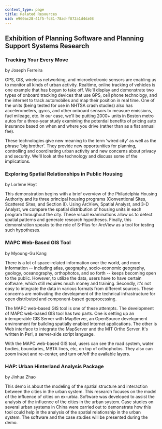 ```yaml
---
content_type: page
title: Related Resources
uid: e960ac28-41f5-fc81-78ad-f872a1d4da08
---
```


Exhibition of Planning Software and Planning Support Systems Research
---------------------------------------------------------------------

### Tracking Your Every Move

by Joseph Ferreira

GPS, GIS, wireless networking, and microelectronic sensors are enabling us to monitor all kinds of urban activity. Realtime, online tracking of vehicles is one example that has begun to take off. We'll display and demonstrate two types of onboard tracking devices that use GPS, cell phone technology, and the internet to track automobiles and map their position in real time. One of the units (being tested for use in NHTSA crash studies) also has accelerometers, gyros, and other onboard sensors to measure emissions, fuel mileage, etc. In our case, we'll be putting 2000+ units in Boston metro autos for a three-year study examining the potential benefits of pricing auto insurance based on when and where you drive (rather than as a flat annual fee).

These technologies give new meaning to the term 'wired city' as well as the phrase 'big brother'. They provide new opportunities for planning, controlling and coordinating urban activity and new concerns about privacy and security. We'll look at the technology and discuss some of the implications.

### Exploring Spatial Relationships in Public Housing

by Lorlene Hoyt

This demonstration begins with a brief overview of the Philadelphia Housing Authority and its three principal housing programs (Conventional Sites, Scattered Sites, and Section 8). Using ArcView, Spatial Analyst, and 3-D Analyst, we compare the spatial distribution of housing units in each program throughout the city. These visual examinations allow us to detect spatial patterns and generate research hypotheses. Finally, this demonstration speaks to the role of S-Plus for ArcView as a tool for testing such hypotheses.

### MAPC Web-Based GIS Tool

by Myoung-Gu Kang

There is a lot of space-related information over the world, and more information -- including atlas, geography, socio-economic geography, geology, oceanography, orthophotos, and so forth -- keeps becoming open to the public. However, to utilize the data, users have to have certain software, which still requires much money and training. Secondly, it's not easy to integrate the data in various formats from different sources. These concerns are motivating the development of the technical infrastructure for open distributed and component-based geoprocessing.

The MAPC web-based GIS tool is one of these attempts. The development of MAPC web-based GIS tool has two parts. One is setting up an interoperable GIS Server with MapServer, an OpenSource development environment for building spatially enabled Internet applications. The other is Web interface to integrate the MapServer and the MIT Ortho Server. It's written in Perl, a server-side script language.

With the MAPC web-based GIS tool, users can see the road system, water bodies, boundaries, MBTA lines, etc, on top of orthophotos. They also can zoom in/out and re-center, and turn on/off the available layers.

### HAP: Urban Hinterland Analysis Package

by Jinhua Zhao

This demo is about the modeling of the spatial structure and interaction between the cities in the urban system. This research focuses on the model of the influence of cities on ex-urbia. Software was developed to assist the analysis of the influence of the cities in the urban system. Case studies on several urban systems in China were carried out to demonstrate how this tool could help in the analysis of the spatial relationship in the urban system. The software and the case studies will be presented during the demo.